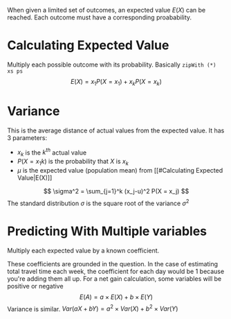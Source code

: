 When given a limited set of outcomes, an expected value $E(X)$ can be reached. Each outcome must have a corresponding proabability. 

# Calculating Expected Value
Multiply each possible outcome with its probability. Basically `zipWith (*) xs ps`
$$
E(X) = x_1P(X = x_1) + x_kP(X=x_k)
$$
# Variance
This is the average distance of actual values from the expected value. It has 3 parameters:
- $x_k$ is the $k^{th}$ actual value
- $P(X=x_1k)$ is the probability that $X$ is $x_k$
- $\mu$ is the expected value (population mean) from [[#Calculating Expected Value|E(X)]]

$$
\sigma^2 = \sum_{j=1}^k (x_j-u)^2 P(X = x_j)
$$
The standard distribution $\sigma$ is the square root of the variance $\sigma^2$


# Predicting With Multiple variables
Multiply each expected value by a known coefficient.

These coefficients are grounded in the question. In the case of estimating total travel time each week, the coefficient for each day would be 1 because you're adding them all up. For a net gain calculation, some variables will be positive or negative
$$E(A) = a \times E(X) + b \times E(Y)$$
Variance is similar. 
$Var(aX+bY)=a^2\times Var(X)+b^2\times Var(Y)$
